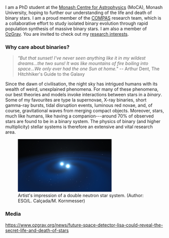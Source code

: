 I am a PhD student at the [Monash Centre for Astrophysics](https://www.monash.edu/moca) (MoCA), Monash University, hoping to further our understanding of the life and death of binary stars. I am a proud member of the [COMPAS](https://compas.science/) research team, which is a collaborative effort to study isolated binary evolution through rapid population synthesis of massive binary stars. I am also a member of [OzGrav](https://www.ozgrav.org/). You are invited to check out my [research interests](https://themikelau.github.io/research).

### Why care about binaries?
> _"But that sunset! I've never seen anything like it in my wildest dreams...the two suns! It was like mountains of fire boiling into space...We only ever had the one Sun at home."_ -- Arthur Dent, The Hitchhiker's Guide to the Galaxy

Since the dawn of civilisation, the night sky has intrigued humans with its wealth of weird, unexplained phenomena. For many of these phenomena, our best theories and models invoke interactions between stars in a _binary_. Some of my favourites are type Ia supernovae, X-ray binaries, short gamma-ray bursts, tidal disruption events, luminous red novae, and, of course, gravitational waves from merging compact objects. Moreover, stars, much like humans, like having a companion---around 70% of observed stars are found to be in a binary system. The physics of binary (and higher multiplicity) stellar systems is therefore an extensive and vital research area.

<figure>
  <img src="/images/binary-neutron-star.jpg" alt="binary-neutron-star" style="width:70%">
  <figcaption>Artist's impression of a double neutron star system. (Author: ESO/L. Calçada/M. Kornmesser)</figcaption>
</figure> 

### Media
 <https://www.ozgrav.org/news/future-space-detector-lisa-could-reveal-the-secret-life-and-death-of-stars>
